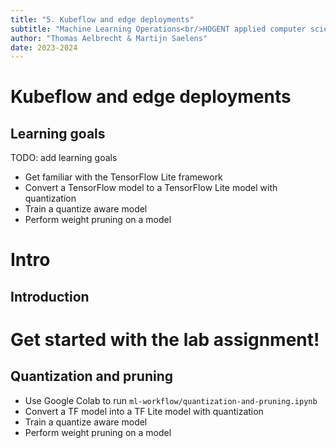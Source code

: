 ```yaml
---
title: "5. Kubeflow and edge deployments"
subtitle: "Machine Learning Operations<br/>HOGENT applied computer science"
author: "Thomas Aelbrecht & Martijn Saelens"
date: 2023-2024
---
```


# Kubeflow and edge deployments

## Learning goals

TODO: add learning goals

- Get familiar with the TensorFlow Lite framework
- Convert a TensorFlow model to a TensorFlow Lite model with quantization
- Train a quantize aware model
- Perform weight pruning on a model

# Intro

## Introduction

# Get started with the lab assignment!

## Quantization and pruning

- Use Google Colab to run `ml-workflow/quantization-and-pruning.ipynb`
- Convert a TF model into a TF Lite model with quantization
- Train a quantize aware model
- Perform weight pruning on a model
